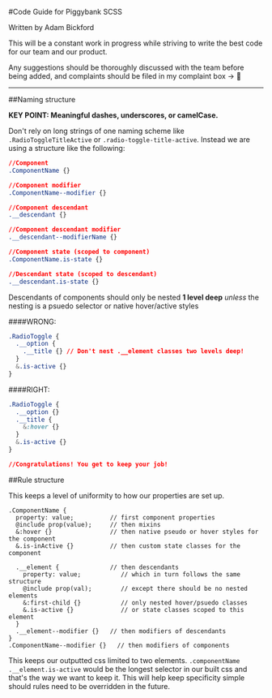 #Code Guide for Piggybank SCSS

Written by Adam Bickford

This will be a constant work in progress while striving to write the best code for our team and our product.

Any suggestions should be thoroughly discussed with the team before being added, and complaints should be filed in my complaint box -> :toilet:

---

##Naming structure

**KEY POINT: Meaningful dashes, underscores, or camelCase.**

Don't rely on long strings of one naming scheme like `.RadioToggleTitleActive`
or `.radio-toggle-title-active`. Instead we are using a structure like the
following:

```css
//Component
.ComponentName {}

//Component modifier
.ComponentName--modifier {}

//Component descendant
.__descendant {}

//Component descendant modifier
.__descendant--modifierName {}

//Component state (scoped to component)
.ComponentName.is-state {}

//Descendant state (scoped to descendant)
.__descendant.is-state {}
```

Descendants of components should only be nested **1 level deep** *unless* the
nesting is a psuedo selector or native hover/active styles


####WRONG:
```css
.RadioToggle {
  .__option {
    .__title {} // Don't nest .__element classes two levels deep!
  }
  &.is-active {}
}
```


####RIGHT:
```css
.RadioToggle {
  .__option {}
  .__title {
    &:hover {}
  }
  &.is-active {}
}

//Congratulations! You get to keep your job!
```


##Rule structure

This keeps a level of uniformity to how our properties are set up.

```
.ComponentName {
  property: value;          // first component properties
  @include prop(value);     // then mixins
  &:hover {}                // then native pseudo or hover styles for the component
  &.is-inActive {}          // then custom state classes for the component

  .__element {              // then descendants
    property: value;           // which in turn follows the same structure
    @include prop(val);        // except there should be no nested elements
    &:first-child {}           // only nested hover/psuedo classes
    &.is-active {}             // or state classes scoped to this element
  }
  .__element--modifier {}   // then modifiers of descendants
}
.ComponentName--modifier {}   // then modifiers of components
```

This keeps our outputted css limited to two elements. `.componentName .__element.is-active` would be the longest selector in our built css and that's the way we want to keep it. This
will help keep specificity simple should rules need to be overridden in the future.

